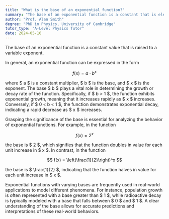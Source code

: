 ```yaml
---
title: "What is the base of an exponential function?"
summary: "The base of an exponential function is a constant that is elevated to a variable exponent, determining the function's growth rate and shape."
author: "Prof. Alan Smith"
degree: "PhD in Physics, University of Cambridge"
tutor_type: "A-Level Physics Tutor"
date: 2024-05-16
---
```


The base of an exponential function is a constant value that is raised to a variable exponent.

In general, an exponential function can be expressed in the form 

$$ 
f(x) = a \cdot b^x 
$$ 

where $ a $ is a constant multiplier, $ b $ is the base, and $ x $ is the exponent. The base $ b $ plays a vital role in determining the growth or decay rate of the function. Specifically, if $ b > 1 $, the function exhibits exponential growth, meaning that it increases rapidly as $ x $ increases. Conversely, if $ 0 < b < 1 $, the function demonstrates exponential decay, indicating a rapid decrease as $ x $ increases.

Grasping the significance of the base is essential for analyzing the behavior of exponential functions. For example, in the function 

$$ 
f(x) = 2^x 
$$ 

the base is $ 2 $, which signifies that the function doubles in value for each unit increase in $ x $. In contrast, in the function 

$$ 
f(x) = \left(\frac{1}{2}\right)^x 
$$ 

the base is $ \frac{1}{2} $, indicating that the function halves in value for each unit increase in $ x $.

Exponential functions with varying bases are frequently used in real-world applications to model different phenomena. For instance, population growth is often represented with a base greater than $ 1 $, while radioactive decay is typically modeled with a base that falls between $ 0 $ and $ 1 $. A clear understanding of the base allows for accurate predictions and interpretations of these real-world behaviors.
    